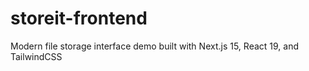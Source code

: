 # storeit-frontend
Modern file storage interface demo built with Next.js 15, React 19, and TailwindCSS
